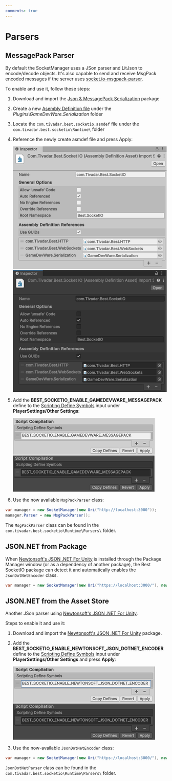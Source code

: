 ```yaml
---
comments: true
---
```


# Parsers

## MessagePack Parser

By default the SocketManager uses a JSon parser and LitJson to encode/decode objects. It's also capable to send and receive MsgPack encoded messages if the server uses [socket.io-msgpack-parser](https://github.com/darrachequesne/socket.io-msgpack-parser).

To enable and use it, follow these steps:

1. Download and import the [Json & MessagePack Serialization](https://assetstore.unity.com/packages/tools/network/json-messagepack-serialization-59918?aid=1101lfX8E) package
2. Create a new [Asembly Definition file](https://docs.unity3d.com/Manual/ScriptCompilationAssemblyDefinitionFiles.html) under the *Plugins\GameDevWare.Serialization* folder
3. Locate the `com.tivadar.best.socketio.asmdef` file under the `com.tivadar.best.socketio\Runtime\` folder
4. Reference the newly create asmdef file and press Apply:

	![BestHTTP_AssemblyDefinition_MessagePack](../media/GameDevWare-light.png#only-light)
	![BestHTTP_AssemblyDefinition_MessagePack](../media/GameDevWare-dark.png#only-dark)
	
5. Add the **BEST_SOCKETIO_ENABLE_GAMEDEVWARE_MESSAGEPACK** define to the [Scripting Define Symbols](https://docs.unity3d.com/Manual/PlatformDependentCompilation.html) input under **PlayerSettings/Other Settings**:

	![GameDevWare_MessagePack_ScriptingDefineSymbols.png](../media/symbols_msgpack_light.png#only-light)
	![GameDevWare_MessagePack_ScriptingDefineSymbols.png](../media/symbols_msgpack_dark.png#only-dark)
	
6. Use the now available `MsgPackParser` class:
```cs hl_lines="2"
var manager = new SocketManager(new Uri("http://localhost:3000"));
manager.Parser = new MsgPackParser();
```

The `MsgPackParser` class can be found in the `com.tivadar.best.socketio\Runtime\Parsers\` folder.

## JSON.NET from Package

When [Newtonsoft's JSON .NET For Unity](https://docs.unity3d.com/Packages/com.unity.nuget.newtonsoft-json@3.2/manual/index.html) is installed through the Package Manager window (or as a dependency of another package), the Best SocketIO package can detect it and automatically enables the `JsonDotNetEncoder` class.

```cs
var manager = new SocketManager(new Uri("https://localhost:3000/"), new JsonDotNetParser());
```

## JSON.NET from the Asset Store
Another JSon parser using [Newtonsoft's JSON .NET For Unity](https://assetstore.unity.com/packages/tools/input-management/json-net-for-unity-11347?aid=1101lfX8E). 

Steps to enable it and use it:

1. Download and import the [Newtonsoft's JSON .NET For Unity](https://assetstore.unity.com/packages/tools/input-management/json-net-for-unity-11347?aid=1101lfX8E) package.
2. Add the **BEST_SOCKETIO_ENABLE_NEWTONSOFT_JSON_DOTNET_ENCODER** define to the [Scripting Define Symbols](https://docs.unity3d.com/Manual/PlatformDependentCompilation.html) input under **PlayerSettings/Other Settings** and press **Apply**:

    ![Scrypting Define Symbols](../media/symbols_json_light.png#only-light)
	![Scrypting Define Symbols](../media/symbols_json_dark.png#only-dark)
	
3. Use the now-available `JsonDotNetEncoder` class:
```cs
var manager = new SocketManager(new Uri("https://localhost:3000/"), new JsonDotNetParser());
```

`JsonDotNetParser` class can be found in the `com.tivadar.best.socketio\Runtime\Parsers\` folder.
